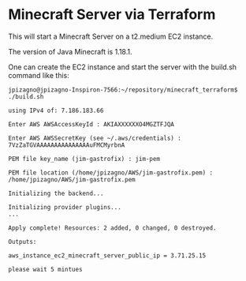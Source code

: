 # Minecraft Server via Terraform

This will start a Minecraft Server on a t2.medium EC2 instance.

The version of Java Minecraft is 1.18.1.

One can create the EC2 instance and start the server with the build.sh command like this:

```
jpizagno@jpizagno-Inspiron-7566:~/repository/minecraft_terraform$ ./build.sh 

using IPv4 of: 7.186.183.66

Enter AWS AWSAccessKeyId : AKIAXXXXXXO4MGZTFJQA

Enter AWS AWSSecretKey (see ~/.aws/credentials) : 7VzZaTGVAAAAAAAAAAAAAAAuFMCMyrbnA

PEM file key_name (jim-gastrofix) : jim-pem

PEM file location (/home/jpizagno/AWS/jim-gastrofix.pem) : /home/jpizagno/AWS/jim-gastrofix.pem

Initializing the backend...

Initializing provider plugins...
...

Apply complete! Resources: 2 added, 0 changed, 0 destroyed.

Outputs:

aws_instance_ec2_minecraft_server_public_ip = 3.71.25.15

please wait 5 mintues
```